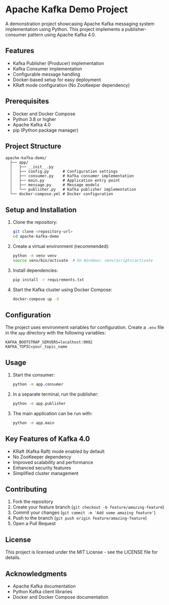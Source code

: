 # Apache Kafka Demo Project

A demonstration project showcasing Apache Kafka messaging system implementation using Python. This project implements a publisher-consumer pattern using Apache Kafka 4.0.

## Features

- Kafka Publisher (Producer) implementation
- Kafka Consumer implementation
- Configurable message handling
- Docker-based setup for easy deployment
- KRaft mode configuration (No ZooKeeper dependency)

## Prerequisites

- Docker and Docker Compose
- Python 3.8 or higher
- Apache Kafka 4.0
- pip (Python package manager)

## Project Structure

```
apache-kafka-demo/
  ├── app/
  │   ├── __init__.py
  │   ├── config.py      # Configuration settings
  │   ├── consumer.py    # Kafka consumer implementation
  │   ├── main.py        # Application entry point
  │   ├── message.py     # Message models
  │   └── publisher.py   # Kafka publisher implementation
  └── docker-compose.yml # Docker configuration
```

## Setup and Installation

1. Clone the repository:
   ```bash
   git clone <repository-url>
   cd apache-kafka-demo
   ```

2. Create a virtual environment (recommended):
   ```bash
   python -m venv venv
   source venv/bin/activate  # On Windows: venv\Scripts\activate
   ```

3. Install dependencies:
   ```bash
   pip install -r requirements.txt
   ```

4. Start the Kafka cluster using Docker Compose:
   ```bash
   docker-compose up -d
   ```

## Configuration

The project uses environment variables for configuration. Create a `.env` file in the `app` directory with the following variables:

```env
KAFKA_BOOTSTRAP_SERVERS=localhost:9092
KAFKA_TOPIC=your_topic_name
```

## Usage

1. Start the consumer:
   ```bash
   python -m app.consumer
   ```

2. In a separate terminal, run the publisher:
   ```bash
   python -m app.publisher
   ```

3. The main application can be run with:
   ```bash
   python -m app.main
   ```

## Key Features of Kafka 4.0

- KRaft (Kafka Raft) mode enabled by default
- No ZooKeeper dependency
- Improved scalability and performance
- Enhanced security features
- Simplified cluster management

## Contributing

1. Fork the repository
2. Create your feature branch (`git checkout -b feature/amazing-feature`)
3. Commit your changes (`git commit -m 'Add some amazing feature'`)
4. Push to the branch (`git push origin feature/amazing-feature`)
5. Open a Pull Request

## License

This project is licensed under the MIT License - see the LICENSE file for details.

## Acknowledgments

- Apache Kafka documentation
- Python Kafka client libraries
- Docker and Docker Compose documentation 
